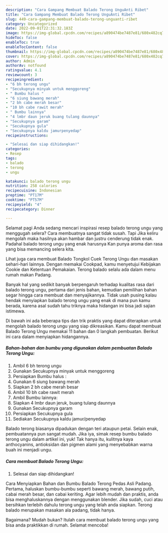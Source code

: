 ```yaml
---
description: "Cara Gampang Membuat Balado Terong UnguAnti Ribet"
title: "Cara Gampang Membuat Balado Terong UnguAnti Ribet"
slug: 449-cara-gampang-membuat-balado-terong-unguanti-ribet
category: Uncategorized
date: 2022-09-01T22:31:32.183Z
image: https://img-global.cpcdn.com/recipes/a890474be7487e81/680x482cq70/balado-terong-ungu-foto-resep-utama.jpg
hideToc: false
enableToc: true
enableTocContent: false
thumbnail: https://img-global.cpcdn.com/recipes/a890474be7487e81/680x482cq70/balado-terong-ungu-foto-resep-utama.jpg
cover: https://img-global.cpcdn.com/recipes/a890474be7487e81/680x482cq70/balado-terong-ungu-foto-resep-utama.jpg
author: Admin
authorAv: notfound
ratingvalue: 4.1
reviewcount: 3
recipeingredient:
- "6 bh terong ungu"
- "Secukupnya minyak untuk menggoreng"
- " Bumbu halus "
- "6 siung bawang merah"
- "2 bh cabe merah besar"
- "10 bh cabe rawit merah"
- " Bumbu lainnya"
- "4 lmbr daun jeruk buang tulang daunnya"
- "Secukupnya garam"
- "Secukupnya gula"
- "Secukupnya kaldu jamurpenyedap"
recipeinstructions:

- "Selesai dan siap dihidangkan!"
categories:
- Resep
tags:
- balado
- terong
- ungu

katakunci: balado terong ungu 
nutrition: 258 calories
recipecuisine: Indonesian
preptime: "PT17M"
cooktime: "PT57M"
recipeyield: "4"
recipecategory: Dinner

---
```



Selamat pagi Anda sedang mencari inspirasi resep balado terong ungu yang menggugah selera? Cara membuatnya sangat tidak susah. Tapi Jika keliru mengolah maka hasilnya akan hambar dan justru cenderung tidak enak. Padahal balado terong ungu yang enak harusnya Kan punya aroma dan rasa yang bisa memancing selera kita.


Lihat juga cara membuat Balado Tongkol Cuek Terong Ungu dan masakan sehari-hari lainnya. Dengan memakai Cookpad, kamu menyetujui Kebijakan Cookie dan Ketentuan Pemakaian. Terong balado selalu ada dalam menu rumah makan Padang.

Banyak hal yang sedikit banyak berpengaruh terhadap kualitas rasa dari balado terong ungu, pertama dari jenis bahan, kemudian pemilihan bahan segar hingga cara membuat dan menyajikannya. Tidak usah pusing kalau hendak menyiapkan balado terong ungu yang enak di mana pun kamu berada, karena asal sudah tahu triknya maka hidangan ini bisa jadi sajian istimewa.


Di bawah ini ada beberapa tips dan trik praktis yang dapat diterapkan untuk mengolah balado terong ungu yang siap dikreasikan. Kamu dapat membuat Balado Terong Ungu memakai 11 bahan dan 0 langkah pembuatan. Berikut ini cara dalam menyiapkan hidangannya.

<!--inarticleads1-->

##### Bahan-bahan dan bumbu yang digunakan dalam pembuatan Balado Terong Ungu:

1. Ambil 6 bh terong ungu
1. Gunakan Secukupnya minyak untuk menggoreng
1. Persiapkan  Bumbu halus :
1. Gunakan 6 siung bawang merah
1. Siapkan 2 bh cabe merah besar
1. Ambil 10 bh cabe rawit merah
1. Ambil  Bumbu lainnya:
1. Siapkan 4 lmbr daun jeruk, buang tulang daunnya
1. Gunakan Secukupnya garam
1. Persiapkan Secukupnya gula
1. Sediakan Secukupnya kaldu jamur/penyedap


Balado terong biasanya dipadukan dengan teri ataupun petai. Selain enak, pembuatannya pun sangat mudah. Jika iya, simak resep bumbu balado terong ungu dalam artikel ini, yuk! Tak hanya itu, kulitnya kaya anthocyanins, antioksidan dan pigmen alami yang menyebabkan warna buah ini menjadi ungu. 

<!--inarticleads2-->

##### Cara membuat Balado Terong Ungu:


1. Selesai dan siap dihidangkan!

Cara Menyiapkan Bahan dan Bumbu Balado Terong Pedas Asli Padang. Pertama, haluskan bumbu-bumbu seperti bawang merah, bawang putih, cabai merah besar, dan cabai keriting. Agar lebih mudah dan praktis, anda bisa menghaluskannya dengan menggunakan blender. Jika sudah, cuci atau bersihkan terlebih dahulu terong ungu yang telah anda siapkan. Terong balado merupakan masakan ala padang, tidak hanya. 

Bagaimana? Mudah bukan? Itulah cara membuat balado terong ungu yang bisa anda praktikkan di rumah. Selamat mencoba!
